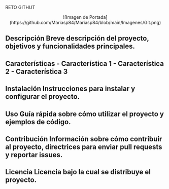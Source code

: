 RETO GITHUT

<center>![Imagen de Portada](https://github.com/Mariasp84/Mariasp84/blob/main/Imagenes/Git.png)</center>

## Descripción Breve descripción del proyecto, objetivos y funcionalidades principales. 

## Características - Característica 1 - Característica 2 - Característica 3 

## Instalación Instrucciones para instalar y configurar el proyecto. 

## Uso Guía rápida sobre cómo utilizar el proyecto y ejemplos de código. 

## Contribución Información sobre cómo contribuir al proyecto, directrices para enviar pull requests y reportar issues.

## Licencia Licencia bajo la cual se distribuye el proyecto.
